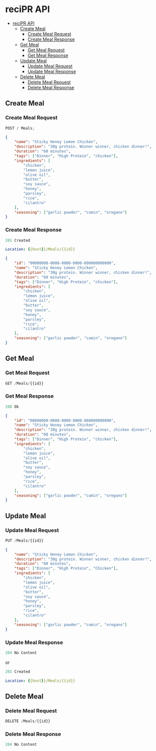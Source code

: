 <!-- prettier-ignore -->
# reciPR API

- [reciPR API](#reciPR-api)
  - [Create Meal](#create-meal)
    - [Create Meal Request](#create-meal-request)
    - [Create Meal Response](#create-meal-response)
  - [Get Meal](#get-meal)
    - [Get Meal Request](#get-meal-request)
    - [Get Meal Response](#get-meal-response)
  - [Update Meal](#update-meal)
    - [Update Meal Request](#update-meal-request)
    - [Update Meal Response](#update-meal-response)
  - [Delete Meal](#delete-meal)
    - [Delete Meal Request](#delete-meal-request)
    - [Delete Meal Response](#delete-meal-response)

## Create Meal

### Create Meal Request

```js
POST / Meals;
```

```json
{
	"name": "Sticky Honey Lemon Chicken",
	"description": "30g protein. Winner winner, chicken dinner!",
	"duration": "60 minutes",
	"tags": ["Dinner", "High Protein", "chicken"],
	"ingredients": [
		"chicken",
		"lemon juice",
		"olive oil",
		"butter",
		"soy sauce",
		"honey",
		"parsley",
		"rice",
		"cilantro"
	],
	"seasoning": ["garlic powder", "cumin", "oregano"]
}
```

### Create Meal Response

```js
201 Created
```

```yml
Location: {{host}}/Meals/{{id}}
```

```json
{
	"id": "00000000-0000-0000-0000-000000000000",
	"name": "Sticky Honey Lemon Chicken",
	"description": "30g protein. Winner winner, chicken dinner!",
	"duration": "60 minutes",
	"tags": ["Dinner", "High Protein", "chicken"],
	"ingredients": [
		"chicken",
		"lemon juice",
		"olive oil",
		"butter",
		"soy sauce",
		"honey",
		"parsley",
		"rice",
		"cilantro"
	],
	"seasoning": ["garlic powder", "cumin", "oregano"]
}
```

## Get Meal

### Get Meal Request

```js
GET /Meals/{{id}}
```

### Get Meal Response

```js
200 Ok
```

```json
{
	"id": "00000000-0000-0000-0000-000000000000",
	"name": "Sticky Honey Lemon Chicken",
	"description": "30g protein. Winner winner, chicken dinner!",
	"duration": "60 minutes",
	"tags": ["Dinner", "High Protein", "chicken"],
	"ingredients": [
		"chicken",
		"lemon juice",
		"olive oil",
		"butter",
		"soy sauce",
		"honey",
		"parsley",
		"rice",
		"cilantro"
	],
	"seasoning": ["garlic powder", "cumin", "oregano"]
}
```

## Update Meal

### Update Meal Request

```js
PUT /Meals/{{id}}
```

```json
{
	"name": "Sticky Honey Lemon Chicken",
	"description": "30g protein. Winner winner, chicken dinner!",
	"duration": "60 minutes",
	"tags": ["Dinner", "High Protein", "Chicken"],
	"ingredients": [
		"chicken",
		"lemon juice",
		"olive oil",
		"butter",
		"soy sauce",
		"honey",
		"parsley",
		"rice",
		"cilantro"
	],
	"seasoning": ["garlic powder", "cumin", "oregano"]
}
```

### Update Meal Response

```js
204 No Content
```

or

```js
201 Created
```

```yml
Location: {{host}}/Meals/{{id}}
```

## Delete Meal

### Delete Meal Request

```js
DELETE /Meals/{{id}}
```

### Delete Meal Response

```js
204 No Content
```
